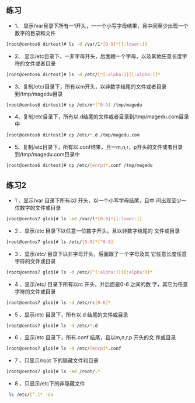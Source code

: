 ## 练习 
* 1、 显示/var目录下所有一1开头，一一个小写字母结果，且中间至少出现一个数字的目录和文件
```bash
[root@centos6 dirtest]# ls -d /var/1*[0-9]*[[:lower:]]
```
* 2、 显示/etc目录下，一非字母开头，后面跟一个字母，以及其他任意长度字符的文件或者目录
```bash
[root@centos6 dirtest]# ls -d /etc/[^[:alpha:]][[:alpha:]]*
```
* 3、复制/etc/目录下，所有以m开头，以非数字结尾的文件或者目录到/tmp/magedu目录
```bash
[root@centos6 dirtest]# cp /etc/m*[^0-9] /tmp/magedu
```
* 4、复制/etc目录下，所有以.d结尾的文件或者目录到/tmp/magedu.com目录中
```bash
[root@centos6 dirtest]# cp /etc/*.d /tmp/magedu.com
```
* 5、复制/etc目录下，所有以.conf结果，且一m,n,r，p开头的文件或者目录到/tmp/magedu.com目录中
```bash
[root@centos6 dirtest]# cp /etc/[mnrp]*.conf /tmp/magedu
```

## 练习2
* 1 、显示/var 目录下所有以l 开头，以一个小写字母结尾，且中
间出现至少一位数字的文件或目录
```bash
[root@centos7 glob]# ls -ad /var/l*[0-9]*[[:lower:]]
```
* 2 、显示/etc 目录下以任意一位数字开头，且以非数字结尾的
文件或目录
```bash
[root@centos7 glob]# ls /etc/[0-9]*[^0-9]
```
* 3 、显示/etc/ 目录下以非字母开头，后面跟了一个字母及其
它任意长度任意字符的文件或目录
```bash
[root@centos7 glob]# ls -d /etc/[^[:alpha:]][[:alpha:]]*
```
* 4 、显示/etc/ 目录下所有以rc 开头，并后面是0-6 之间的数
字，其它为任意字符的文件或目录
```bash
[root@centos7 glob]# ls -d /etc/rc[0-6]*
```
* 5 、显示/etc 目录下，所有以.d 结尾的文件或目录
```bash
[root@centos7 glob]# ls -d /etc/*.d
```
* 6 、显示/etc 目录下，所有.conf 结尾，且以m,n,r,p 开头的文
件或目录
```bash
[root@centos7 glob]# ls -d /etc/[mnrp]*.conf
```
* 7 、只显示/root 下的隐藏文件和目录
```bash
[root@centos7 glob]# ls -ad /root/.*
```
* 8 、只显示/etc下的非隐藏文件
```bash
 ls /etc/[^.]* -da
```
  